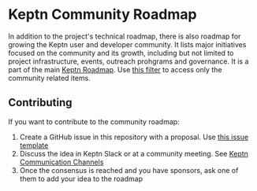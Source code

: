 # Keptn Community Roadmap

In addition to the project's technical roadmap,
there is also roadmap for growing the Keptn user and developer community.
It lists major initiatives focused on the community and its growth, including but not limited to project infrastructure, events, outreach prohgrams and governance.
It is a part of the main [Keptn Roadmap](https://github.com/orgs/keptn/projects/1).
Use [this filter](https://github.com/orgs/keptn/projects/1?card_filter_query=label%3Acommunity) to access only the community related items.

## Contributing

If you want to contribute to the community roadmap:

1. Create a GitHub issue in this repository with a proposal. Use [this issue template](https://github.com/keptn/community/issues/new?assignees=&labels=enhancement&template=community-management.md&title=RFE%3A+%3Csummary%3E)
2. Discuss the idea in Keptn Slack or at a community meeting. See [Keptn Communication Channels](https://keptn.sh/community/)
3. Once the consensus is reached and you have sponsors, ask one of them to add your idea to the roadmap

